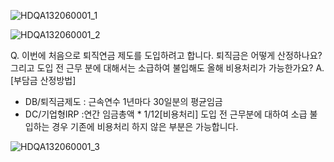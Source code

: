 
![HDQA132060001_1](HDQA132060001_1.jpg)


![HDQA132060001_2](HDQA132060001_2.jpg)

Q. 이번에 처음으로 퇴직연금 제도를 도입하려고 합니다. 퇴직금은 어떻게 산정하나요? 그리고 도입 전 근무 분에 대해서는 소급하여 불입해도 올해 비용처리가 가능한가요?
A.[부담금 산정방법]
- DB/퇴직금제도 : 근속연수 1년마다 30일분의 평균임금
- DC/기업형IRP :연간 임금총액 * 1/12[비용처리] 도입 전 근무분에 대하여 소급 불입하는 경우 기존에 비용처리 하지 않은 부분은 가능합니다.

![HDQA132060001_3](HDQA132060001_3.jpg)

